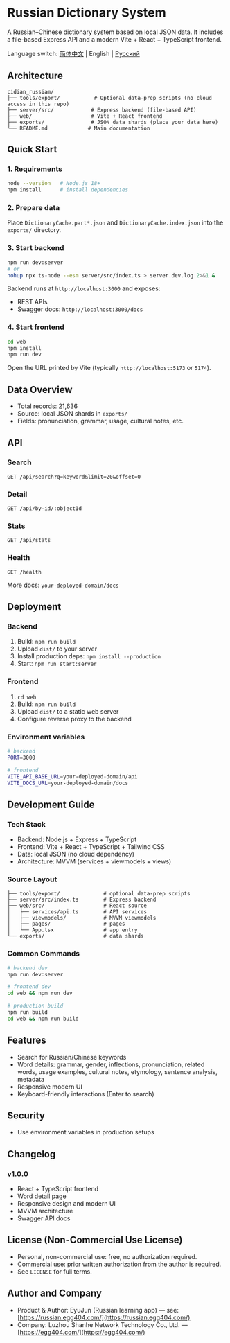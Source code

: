 # Russian Dictionary System

A Russian–Chinese dictionary system based on local JSON data. It includes a file-based Express API and a modern Vite + React + TypeScript frontend.

Language switch: [简体中文](./README.md) | English | [Русский](./README.ru.md)

## Architecture
```
cidian_russiam/
├── tools/export/           # Optional data-prep scripts (no cloud access in this repo)
├── server/src/            # Express backend (file-based API)
├── web/                   # Vite + React frontend
├── exports/               # JSON data shards (place your data here)
└── README.md             # Main documentation
```

## Quick Start

### 1. Requirements
```bash
node --version   # Node.js 18+
npm install      # install dependencies
```

### 2. Prepare data
Place `DictionaryCache.part*.json` and `DictionaryCache.index.json` into the `exports/` directory.

### 3. Start backend
```bash
npm run dev:server
# or
nohup npx ts-node --esm server/src/index.ts > server.dev.log 2>&1 &
```
Backend runs at `http://localhost:3000` and exposes:
- REST APIs
- Swagger docs: `http://localhost:3000/docs`

### 4. Start frontend
```bash
cd web
npm install
npm run dev
```
Open the URL printed by Vite (typically `http://localhost:5173` or `5174`).

## Data Overview
- Total records: 21,636
- Source: local JSON shards in `exports/`
- Fields: pronunciation, grammar, usage, cultural notes, etc.

## API

### Search
```http
GET /api/search?q=keyword&limit=20&offset=0
```

### Detail
```http
GET /api/by-id/:objectId
```

### Stats
```http
GET /api/stats
```

### Health
```http
GET /health
```

More docs: `your-deployed-domain/docs`

## Deployment

### Backend
1. Build: `npm run build`
2. Upload `dist/` to your server
3. Install production deps: `npm install --production`
4. Start: `npm run start:server`

### Frontend
1. `cd web`
2. Build: `npm run build`
3. Upload `dist/` to a static web server
4. Configure reverse proxy to the backend

### Environment variables
```bash
# backend
PORT=3000

# frontend
VITE_API_BASE_URL=your-deployed-domain/api
VITE_DOCS_URL=your-deployed-domain/docs
```

## Development Guide

### Tech Stack
- Backend: Node.js + Express + TypeScript
- Frontend: Vite + React + TypeScript + Tailwind CSS
- Data: local JSON (no cloud dependency)
- Architecture: MVVM (services + viewmodels + views)

### Source Layout
```
├── tools/export/              # optional data-prep scripts
├── server/src/index.ts        # Express backend
├── web/src/                   # React source
│   ├── services/api.ts        # API services
│   ├── viewmodels/            # MVVM viewmodels
│   ├── pages/                 # pages
│   └── App.tsx                # app entry
└── exports/                   # data shards
```

### Common Commands
```bash
# backend dev
npm run dev:server

# frontend dev
cd web && npm run dev

# production build
npm run build
cd web && npm run build
```

## Features
- Search for Russian/Chinese keywords
- Word details: grammar, gender, inflections, pronunciation, related words, usage examples, cultural notes, etymology, sentence analysis, metadata
- Responsive modern UI
- Keyboard-friendly interactions (Enter to search)

## Security
- Use environment variables in production setups

## Changelog

### v1.0.0
- React + TypeScript frontend
- Word detail page
- Responsive design and modern UI
- MVVM architecture
- Swagger API docs

## License (Non-Commercial Use License)
- Personal, non-commercial use: free, no authorization required.
- Commercial use: prior written authorization from the author is required.
- See `LICENSE` for full terms.

## Author and Company
- Product & Author: EyuJun (Russian learning app) — see: [https://russian.egg404.com/](https://russian.egg404.com/)
- Company: Luzhou Shanhe Network Technology Co., Ltd. — [https://egg404.com/](https://egg404.com/)
